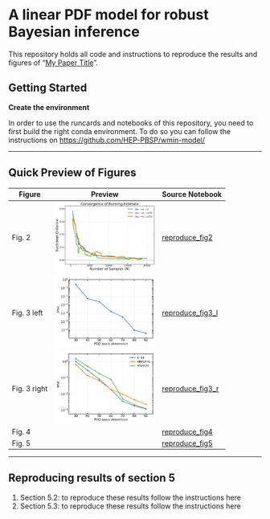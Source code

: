# A linear PDF model for robust Bayesian inference

This repository holds all code and instructions to reproduce the results and figures of “[My Paper Title](link-to-published-paper)”.


## Getting Started

**Create the environment**

In order to use the runcards and notebooks of this repository, you need to first build the right conda environment.
To do so you can follow the instructions on https://github.com/HEP-PBSP/wmin-model/
  

---

## Quick Preview of Figures

| Figure | Preview                              | Source Notebook                                 |
|--------|--------------------------------------|-------------------------------------------------|
| Fig. 2  | <img src="figures/figure2.png" width="200"/>        | [reproduce_fig2](Notebooks/sampled_mean_and_variance.ipynb) |
| Fig. 3 left | <img src="figures/figure3_left.png" width="200" /> | [reproduce_fig3_l](Notebooks/completeness.ipynb) |
| Fig. 3 right | <img src="figures/figure3_right.png" width="200" /> | [reproduce_fig3_r](Notebooks/generalisation.ipynb) |
| Fig. 4 | | [reproduce_fig4](Notebooks/completeness.ipynb) |
| Fig. 5 | | [reproduce_fig5](Notebooks/generalisation.ipynb) | 

---

## Reproducing results of section 5

1. Section 5.2: to reproduce these results follow the instructions here
2. Section 5.3: to reproduce these results follow the instructions here





